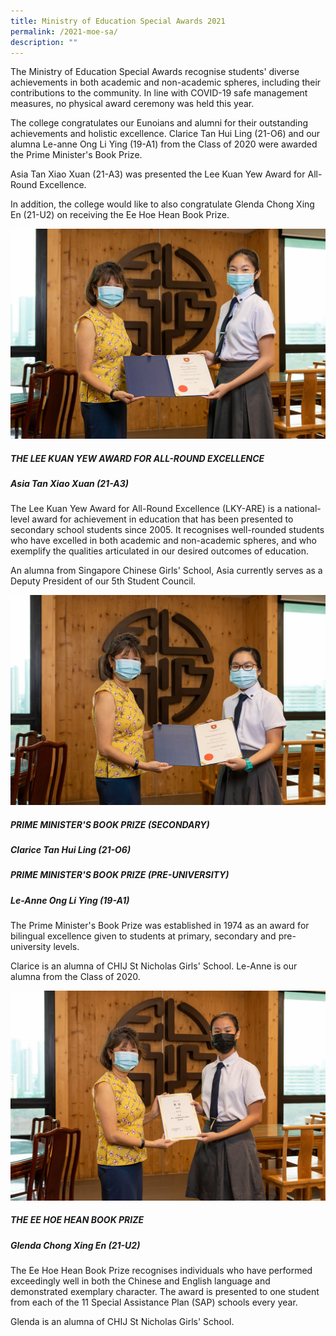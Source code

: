 ```yaml
---
title: Ministry of Education Special Awards 2021
permalink: /2021-moe-sa/
description: ""
---
```

The Ministry of Education Special Awards recognise students' diverse achievements in both academic and non-academic spheres, including their contributions to the community. In line with COVID-19 safe management measures, no physical award ceremony was held this year.

The college congratulates our Eunoians and alumni for their outstanding achievements and holistic excellence. Clarice Tan Hui Ling (21-O6) and our alumna Le-anne Ong Li Ying (19-A1) from the Class of 2020 were awarded the Prime Minister's Book Prize.

Asia Tan Xiao Xuan (21-A3) was presented the Lee Kuan Yew Award for All-Round Excellence.

In addition, the college would like to also congratulate Glenda Chong Xing En (21-U2) on receiving the Ee Hoe Hean Book Prize.

![](/images/2021-MOE-SA_1.jpeg)

##### THE LEE KUAN YEW AWARD FOR ALL-ROUND EXCELLENCE

##### Asia Tan Xiao Xuan (21-A3)

The Lee Kuan Yew Award for All-Round Excellence (LKY-ARE) is a national-level award for achievement in education that has been presented to secondary school students since 2005. It recognises well-rounded students who have excelled in both academic and non-academic spheres, and who exemplify the qualities articulated in our desired outcomes of education.

An alumna from Singapore Chinese Girls' School, Asia currently serves as a Deputy President of our 5th Student Council.

![](/images/2021-MOE-SA_2.jpeg)

##### PRIME MINISTER'S BOOK PRIZE (SECONDARY)

##### Clarice Tan Hui Ling (21-O6)

##### PRIME MINISTER'S BOOK PRIZE (PRE-UNIVERSITY)

##### Le-Anne Ong Li Ying (19-A1)

The Prime Minister's Book Prize was established in 1974 as an award for bilingual excellence given to students at primary, secondary and pre-university levels.

Clarice is an alumna of CHIJ St Nicholas Girls' School. Le-Anne is our alumna from the Class of 2020.

![](/images/2021-MOE-SA_3.jpeg)

##### THE EE HOE HEAN BOOK PRIZE

##### Glenda Chong Xing En (21-U2)

The Ee Hoe Hean Book Prize recognises individuals who have performed exceedingly well in both the Chinese and English language and demonstrated exemplary character. The award is presented to one student from each of the 11 Special Assistance Plan (SAP) schools every year.

Glenda is an alumna of CHIJ St Nicholas Girls' School.